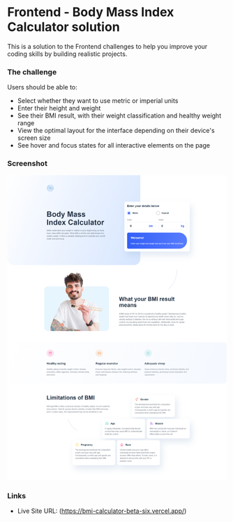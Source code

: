 # Frontend - Body Mass Index Calculator solution

This is a solution to the Frontend challenges to help you improve your coding skills by building realistic projects.

### The challenge

Users should be able to:

- Select whether they want to use metric or imperial units
- Enter their height and weight
- See their BMI result, with their weight classification and healthy weight range
- View the optimal layout for the interface depending on their device's screen size
- See hover and focus states for all interactive elements on the page

### Screenshot

![](./screenshot.png)

### Links

- Live Site URL: (https://bmi-calculator-beta-six.vercel.app/)


